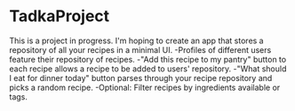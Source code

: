 # TadkaProject

This is a project in progress. I'm hoping to create an app that stores a repository of all your recipes in a minimal UI. 
-Profiles of different users feature their repository of recipes.
-"Add this recipe to my pantry" button to each recipe allows a recipe to be added to users' repository.
-"What should I eat for dinner today" button parses through your recipe repository and picks a random recipe.
  -Optional: Filter recipes by ingredients available or tags.
